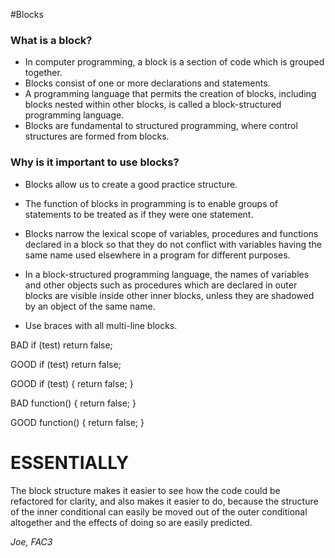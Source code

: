 #Blocks

### What is a block?

* In computer programming, a block is a section of code which is grouped together. 
* Blocks consist of one or more declarations and statements. 
* A programming language that permits the creation of blocks, including blocks nested within other blocks, is called a block-structured programming language. 
* Blocks are fundamental to structured programming, where control structures are formed from blocks.

### Why is it important to use blocks?

* Blocks allow us to create a good practice structure. 
* The function of blocks in programming is to enable groups of statements to be treated as if they were one statement. 
* Blocks narrow the lexical scope of variables, procedures and functions declared in a block so that they do not conflict with variables having the same name used elsewhere in a program for different purposes. 
* In a block-structured programming language, the names of variables and other objects such as procedures which are declared in outer blocks are visible inside other inner blocks, unless they are shadowed by an object of the same name.

* Use braces with all multi-line blocks.

BAD
        if (test)
          return false;
  
GOOD
        if (test) return false;

GOOD
        if (test) {
        return false;
        }

BAD
        function() { return false; }

GOOD
        function() {
        return false;
        }


# ESSENTIALLY
     
The block structure makes it easier to see how the code could be refactored for clarity, and also makes it easier to do, because the structure of the inner conditional can easily be moved out of the outer conditional altogether and the effects of doing so are easily predicted.
   
*Joe, FAC3*